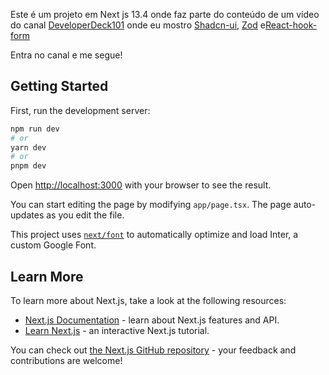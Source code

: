 Este é um projeto em Next js 13.4 onde faz parte do conteúdo de um vídeo do canal [DeveloperDeck101](https://www.youtube.com/@DeveloperDeck101)
onde eu mostro [Shadcn-ui](https://ui.shadcn.com/), [Zod](https://zod.dev/) e[React-hook-form](https://react-hook-form.com/)

Entra no canal e me segue!

## Getting Started

First, run the development server:

```bash
npm run dev
# or
yarn dev
# or
pnpm dev
```

Open [http://localhost:3000](http://localhost:3000) with your browser to see the result.

You can start editing the page by modifying `app/page.tsx`. The page auto-updates as you edit the file.

This project uses [`next/font`](https://nextjs.org/docs/basic-features/font-optimization) to automatically optimize and load Inter, a custom Google Font.

## Learn More

To learn more about Next.js, take a look at the following resources:

- [Next.js Documentation](https://nextjs.org/docs) - learn about Next.js features and API.
- [Learn Next.js](https://nextjs.org/learn) - an interactive Next.js tutorial.

You can check out [the Next.js GitHub repository](https://github.com/vercel/next.js/) - your feedback and contributions are welcome!
